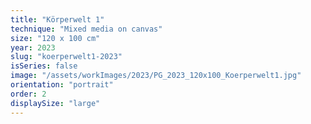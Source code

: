 ```yaml
---
title: "Körperwelt 1"
technique: "Mixed media on canvas"
size: "120 x 100 cm"
year: 2023
slug: "koerperwelt1-2023"
isSeries: false
image: "/assets/workImages/2023/PG_2023_120x100_Koerperwelt1.jpg"
orientation: "portrait"
order: 2
displaySize: "large"
---
```

